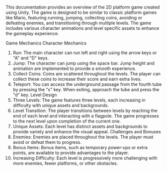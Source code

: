 This documentation provides an overview of the 2D platform game created using 
Unity. The game is designed to be similar to classic platform games like Mario, featuring 
running, jumping, collecting coins, avoiding or defeating enemies, and transitioning 
through multiple levels. The game includes various character animations and level
specific assets to enhance the gameplay experience.

Game Mechanics 
Character Mechanics 
  1. Run: The main character can run left and right using the arrow keys or "A" and 
  "D" keys. 
  2. Jump: The character can jump using the space bar. Jump height and animation 
  are implemented to provide a smooth experience. 
  3. Collect Coins: Coins are scattered throughout the levels. The player can collect 
  these coins to increase their score and earn extra lives. 
  4. Teleport: You can access the underground passage from the fourth tube by 
  pressing the "s" key. When exiting, approach the tube and press the "d" key. 
Level Design 
  1. Three Levels: The game features three levels, each increasing in difficulty with 
  unique assets and backgrounds. 
  2. Level Transition: The player transitions between levels by reaching the end of 
  each level and interacting with a flagpole. The game progresses to the next level 
  upon completion of the current one. 
  3. Unique Assets: Each level has distinct assets and backgrounds to provide variety 
  and enhance the visual appeal. 
Challenges and Bonuses 
  1. Enemies: Enemies are placed throughout the levels. The player must avoid or 
  defeat them to progress. 
  2. Bonus Items: Bonus items, such as temporary power-ups or extra points, are 
  available to provide advantages to the player. 
  3. Increasing Difficulty: Each level is progressively more challenging with more 
  enemies, fewer platforms, or other obstacles.
